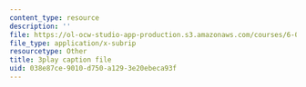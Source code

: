 ```yaml
---
content_type: resource
description: ''
file: https://ol-ocw-studio-app-production.s3.amazonaws.com/courses/6-004-computation-structures-spring-2017/038e87ce9010d750a1293e20ebeca93f_Z3-WzUhl9nQ.srt
file_type: application/x-subrip
resourcetype: Other
title: 3play caption file
uid: 038e87ce-9010-d750-a129-3e20ebeca93f
---
```


